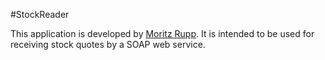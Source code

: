 #StockReader

This application is developed by [Moritz Rupp](mailto:moritz.rupp@gmail.com). It is intended to be used for receiving stock quotes by a SOAP web service.